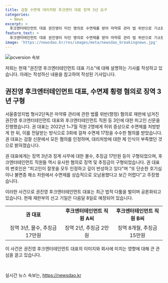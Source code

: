 ```yaml
---
title: 검찰 수면제 대리처방 후크엔터 대표 징역 3년 요구
categories:
  - News
excerpt: >
  후크엔터테인먼트 대표 권진영이 타인 명의로 수면제를 받아 마약류 관리 법 위반으로 기소됐다. 검찰이 징역 3년과 추징금 17만원을 구형했으며, 직원들에게 허위 증상으로 수면제를 받게 한 혐의도 받고 있다. 그는 자신의 잘못을 모두 인정하고 깊이 반성하고 있다고 하며, 변호인은 수면제를 복용한 것은 뇌경색으로 인한 것이라고 주장했다. 2002년 후크엔터테인먼트를 설립한 권 대표는 이승기와의 법적 다툼으로도 알려져 있다.
feature_text: >
  후크엔터테인먼트 대표 권진영이 타인 명의로 수면제를 받아 마약류 관리 법 위반으로 기소됐다. 검찰이 징역 3년과 추징금 17만원을 구형했으며, 직원들에게 허위 증상으로 수면제를 받게 한 혐의도 받고 있다. 그는 자신의 잘못을 모두 인정하고 깊이 반성하고 있다고 하며, 변호인은 수면제를 복용한 것은 뇌경색으로 인한 것이라고 주장했다. 2002년 후크엔터테인먼트를 설립한 권 대표는 이승기와의 법적 다툼으로도 알려져 있다.
image: 'https://newsdao.kr/res/images/meta/newsdao_breakingnews.jpg'
---
```


<p><img src="https://newsdao.kr/res/images/meta/newsdao_breakingnews.jpg" alt="pcversion 속보" /></p>

<p>저희는 현재 "권진영 후크엔터테인먼트 대표 기소"에 대해 설명하는 기사를 작성하고 있습니다. 아래는 작성하신 내용을 참고하여 작성된 기사입니다.</p>

<h2 data-ke-size="size26">권진영 후크엔터테인먼트 대표, 수면제 횡령 혐의로 징역 3년 구형</h2>

<p>서울중앙지법 형사2단독은 마약류 관리에 관한 법률 위반(향정) 혐의로 재판에 넘겨진 권진영 후크엔터테인먼트 대표와 후크엔터테인먼트 직원 등 3인에 대한 피고인 신문을 진행했습니다. 권 대표는 2022년 1~7월 직원 2명에게 허위 증상으로 수면제를 처방받게 한 뒤, 이를 전달받는 방식으로 3회에 걸쳐 수면제 17정을 수수한 혐의를 받았습니다. 권 대표는 검찰 신문에서 모든 혐의를 인정하며, 대리처방에 대한 제 인식이 부족했던 것으로 밝혀졌습니다.</p>

<p data-ke-size="size16">권 대표에게는 징역 3년과 징계 사무에 대한 몰수, 추징금 17만원 등이 구형되었으며, 후크엔터테인먼트 직원들 역시 유사한 혐의로 징역 및 추징금이 구형되었습니다. 권 대표의 변호인은 "피고인이 잘못을 모두 인정하고 깊이 반성하고 있다"며 "또 단순한 호기심이나 불면증 해소 차원에서 수면제를 상습적으로 오남용했다고 보긴 어렵다"고 주장했습니다.</p>

<p>이러한 사건으로 권진영 후크엔터테인먼트 대표는 최근 법적 다툼을 벌이며 공론화되고 있습니다. 현재 재판부의 선고 기일은 다음달 8일로 예정되어 있습니다.</p>

<table>
  <tr>
    <td style="text-align: center; height: 17px;"><b>권 대표</b></td>
    <td style="text-align: center; height: 17px;"><b>후크엔터테인먼트 직원 A씨</b></td>
    <td style="text-align: center; height: 17px;"><b>후크엔터테인먼트 직원 B씨</b></td>
  </tr>
  <tr>
    <td style="text-align: center; height: 17px;">징역 3년, 몰수, 추징금 17만원</td>
    <td style="text-align: center; height: 17px;">징역 2년, 추징금 2만원</td>
    <td style="text-align: center; height: 17px;">징역 8개월, 추징금 15만원</td>
  </tr>
</table>

<p>이 사건은 권진영 후크엔터테인먼트 대표의 이미지와 회사에 미치는 영향에 대해 큰 관심을 끌고 있습니다.</p>

<p data-ke-size="size16">&nbsp;</p>
실시간 뉴스 속보는, <a href="https://newsdao.kr" rel="dofollow">https://newsdao.kr</a>


